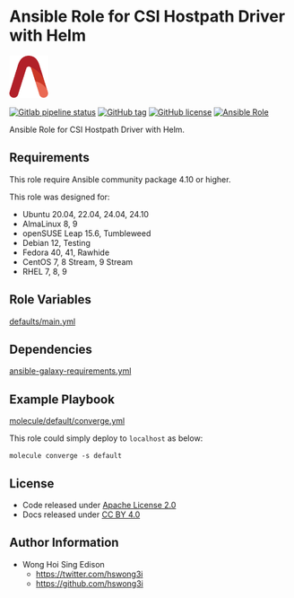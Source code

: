 # Ansible Role for CSI Hostpath Driver with Helm

<a href="https://alvistack.com" title="AlviStack" target="_blank"><img src="/alvistack.svg" height="75" alt="AlviStack"></a>

[![Gitlab pipeline status](https://img.shields.io/gitlab/pipeline/alvistack/ansible-role-helm_csi_hostpath/master)](https://gitlab.com/alvistack/ansible-role-helm_csi_hostpath/-/pipelines)
[![GitHub tag](https://img.shields.io/github/tag/alvistack/ansible-role-helm_csi_hostpath.svg)](https://github.com/alvistack/ansible-role-helm_csi_hostpath/tags)
[![GitHub license](https://img.shields.io/github/license/alvistack/ansible-role-helm_csi_hostpath.svg)](https://github.com/alvistack/ansible-role-helm_csi_hostpath/blob/master/LICENSE)
[![Ansible Role](https://img.shields.io/badge/galaxy-alvistack.helm_csi_hostpath-blue.svg)](https://galaxy.ansible.com/alvistack/helm_csi_hostpath)

Ansible Role for CSI Hostpath Driver with Helm.

## Requirements

This role require Ansible community package 4.10 or higher.

This role was designed for:

- Ubuntu 20.04, 22.04, 24.04, 24.10
- AlmaLinux 8, 9
- openSUSE Leap 15.6, Tumbleweed
- Debian 12, Testing
- Fedora 40, 41, Rawhide
- CentOS 7, 8 Stream, 9 Stream
- RHEL 7, 8, 9

## Role Variables

[defaults/main.yml](defaults/main.yml)

## Dependencies

[ansible-galaxy-requirements.yml](ansible-galaxy-requirements.yml)

## Example Playbook

[molecule/default/converge.yml](molecule/default/converge.yml)

This role could simply deploy to `localhost` as below:

    molecule converge -s default

## License

- Code released under [Apache License 2.0](LICENSE)
- Docs released under [CC BY 4.0](http://creativecommons.org/licenses/by/4.0/)

## Author Information

- Wong Hoi Sing Edison
  - <https://twitter.com/hswong3i>
  - <https://github.com/hswong3i>
